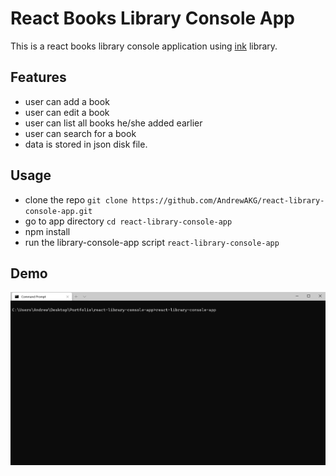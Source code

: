 # React Books Library Console App
This is a react books library console application using [ink](https://github.com/vadimdemedes/ink) library.

## Features
- user can add a book 
- user can edit a book
- user can list all books he/she added earlier
- user can search for a book
- data is stored in json disk file.

## Usage
- clone the repo `git clone https://github.com/AndrewAKG/react-library-console-app.git`
- go to app directory `cd react-library-console-app`
- npm install
- run the library-console-app script `react-library-console-app`


## Demo
![Demo](https://github.com/AndrewAKG/react-library-console-app/blob/master/demo.gif)
